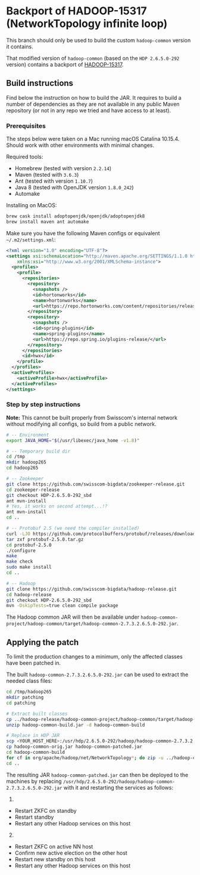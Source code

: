 # Backport of HADOOP-15317 (NetworkTopology infinite loop)

This branch should only be used to build the custom `hadoop-common` version it contains.

That modified version of `hadoop-common` (based on the `HDP 2.6.5.0-292` version)
contains a backport of [HADOOP-15317](https://issues.apache.org/jira/browse/HADOOP-15317).

## Build instructions

Find below the instruction on how to build the JAR. It requires to build a
number of dependencies as they are not available in any public Maven repository
(or not in any repo we tried and have access to at least).

### Prerequisites

The steps below were taken on a Mac running macOS Catalina 10.15.4. Should work
with other environments with minimal changes.

Required tools:

* Homebrew (tested with version `2.2.14`)
* Maven (tested with `3.6.3`)
* Ant (tested with version `1.10.7`)
* Java 8 (tested with OpenJDK version `1.8.0_242`)
* Automake

Installing on MacOS:

```bash
brew cask install adoptopenjdk/openjdk/adoptopenjdk8
brew install maven ant automake
```

Make sure you have the following Maven configs or equivalent `~/.m2/settings.xml`:

```xml
<?xml version="1.0" encoding="UTF-8"?>
<settings xsi:schemaLocation="http://maven.apache.org/SETTINGS/1.1.0 http://maven.apache.org/xsd/settings-1.1.0.xsd" xmlns="http://maven.apache.org/SETTINGS/1.1.0"
    xmlns:xsi="http://www.w3.org/2001/XMLSchema-instance">
  <profiles>
    <profile>
      <repositories>
        <repository>
          <snapshots />
          <id>hortonworks</id>
          <name>hortonworks</name>
          <url>https://repo.hortonworks.com/content/repositories/releases/</url>
        </repository>
        <repository>
          <snapshots />
          <id>spring-plugins</id>
          <name>spring-plugins</name>
          <url>https://repo.spring.io/plugins-release/</url>
        </repository>
      </repositories>
      <id>hwx</id>
    </profile>
  </profiles>
  <activeProfiles>
    <activeProfile>hwx</activeProfile>
  </activeProfiles>
</settings>
```

### Step by step instructions

**Note:** This cannot be built properly from Swisscom's internal network without
modifying all configs, so build from a public network.

```bash
# -- Environment
export JAVA_HOME="$(/usr/libexec/java_home -v1.8)"

# -- Temporary build dir
cd /tmp
mkdir hadoop265
cd hadoop265

# -- Zookeeper
git clone https://github.com/swisscom-bigdata/zookeeper-release.git
cd zookeeper-release
git checkout HDP-2.6.5.0-292_sbd
ant mvn-install
# Yes, it works on second attempt...!?
ant mvn-install
cd ..

# -- Protobuf 2.5 (we need the compiler installed)
curl -LJO https://github.com/protocolbuffers/protobuf/releases/download/v2.5.0/protobuf-2.5.0.tar.gz
tar zxf protobuf-2.5.0.tar.gz
cd protobuf-2.5.0
./configure
make
make check
sudo make install
cd ..

# -- Hadoop
git clone https://github.com/swisscom-bigdata/hadoop-release.git
cd hadoop-release
git checkout HDP-2.6.5.0-292_sbd
mvn -DskipTests=true clean compile package
```

The Hadoop common JAR will then be available under
`hadoop-common-project/hadoop-common/target/hadoop-common-2.7.3.2.6.5.0-292.jar`.

## Applying the patch

To limit the production changes to a minimum, only the affected classes have
been patched in.

The built `hadoop-common-2.7.3.2.6.5.0-292.jar` can be used to extract the
needed class files:

```bash
cd /tmp/hadoop265
mkdir patching
cd patching

# Extract built classes
cp ../hadoop-release/hadoop-common-project/hadoop-common/target/hadoop-common-2.7.3.2.6.5.0-292.jar hadoop-common-build.jar
unzip hadoop-common-build.jar -d hadoop-common-build

# Replace in HDP JAR
scp <YOUR_HOST_HERE>:/usr/hdp/2.6.5.0-292/hadoop/hadoop-common-2.7.3.2.6.5.0-292.jar hadoop-common-orig.jar
cp hadoop-common-orig.jar hadoop-common-patched.jar
cd hadoop-common-build
for cf in org/apache/hadoop/net/NetworkTopology*; do zip -u ../hadoop-common-patched.jar $cf; done
cd ..
```

The resulting JAR `hadoop-common-patched.jar` can then be deployed to the
machines by replacing
`/usr/hdp/2.6.5.0-292/hadoop/hadoop-common-2.7.3.2.6.5.0-292.jar` with it and
restarting the services as follows:

1. 
 - Restart ZKFC on standby
 - Restart standby
 - Restart any other Hadoop services on this host
2.
 - Restart ZKFC on active NN host
 - Confirm new active election on the other host
 - Restart new standby on this host
 - Restart any other Hadoop services on this host
